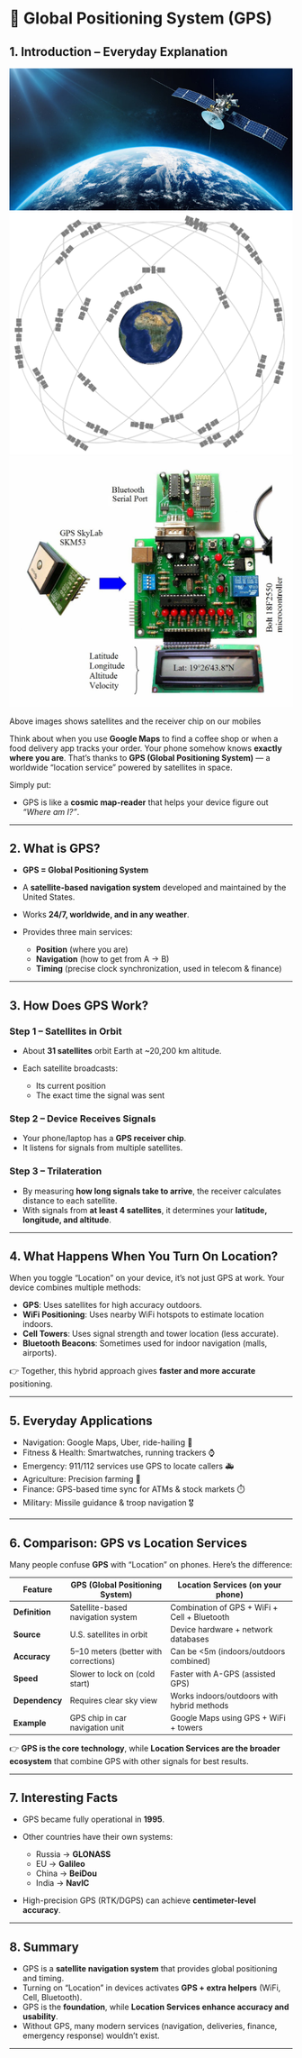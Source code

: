 # 📍 Global Positioning System (GPS)

## 1. Introduction – Everyday Explanation

![Satellite Image](/images/September-2025/13-09-2025/satellite%20around%20earth.jpg)
![Satellites around earth](/images/September-2025/13-09-2025/total%20satellites.jpg)
![Receiver chip on mobile](/images/September-2025/13-09-2025/Receiver%20chip.jpg)

Above images shows satellites and the receiver chip on our mobiles

Think about when you use **Google Maps** to find a coffee shop or when a food delivery app tracks your order. Your phone somehow knows **exactly where you are**. That’s thanks to **GPS (Global Positioning System)** — a worldwide “location service” powered by satellites in space.

Simply put:

* GPS is like a **cosmic map-reader** that helps your device figure out *“Where am I?”*.

---

## 2. What is GPS?

* **GPS = Global Positioning System**
* A **satellite-based navigation system** developed and maintained by the United States.
* Works **24/7, worldwide, and in any weather**.
* Provides three main services:

  * **Position** (where you are)
  * **Navigation** (how to get from A → B)
  * **Timing** (precise clock synchronization, used in telecom & finance)

---

## 3. How Does GPS Work?

### Step 1 – Satellites in Orbit

* About **31 satellites** orbit Earth at \~20,200 km altitude.
* Each satellite broadcasts:

  * Its current position
  * The exact time the signal was sent

### Step 2 – Device Receives Signals

* Your phone/laptop has a **GPS receiver chip**.
* It listens for signals from multiple satellites.

### Step 3 – Trilateration

* By measuring **how long signals take to arrive**, the receiver calculates distance to each satellite.
* With signals from **at least 4 satellites**, it determines your **latitude, longitude, and altitude**.

---

## 4. What Happens When You Turn On Location?

When you toggle “Location” on your device, it’s not just GPS at work. Your device combines multiple methods:

* **GPS**: Uses satellites for high accuracy outdoors.
* **WiFi Positioning**: Uses nearby WiFi hotspots to estimate location indoors.
* **Cell Towers**: Uses signal strength and tower location (less accurate).
* **Bluetooth Beacons**: Sometimes used for indoor navigation (malls, airports).

👉 Together, this hybrid approach gives **faster and more accurate** positioning.

---

## 5. Everyday Applications

* Navigation: Google Maps, Uber, ride-hailing 🚖
* Fitness & Health: Smartwatches, running trackers ⌚
* Emergency: 911/112 services use GPS to locate callers 🚑
* Agriculture: Precision farming 🌾
* Finance: GPS-based time sync for ATMs & stock markets ⏱️
* Military: Missile guidance & troop navigation 🎖️

---

## 6. Comparison: **GPS vs Location Services**

Many people confuse **GPS** with “Location” on phones. Here’s the difference:

| Feature        | GPS (Global Positioning System)       | Location Services (on your phone)            |
| -------------- | ------------------------------------- | -------------------------------------------- |
| **Definition** | Satellite-based navigation system     | Combination of GPS + WiFi + Cell + Bluetooth |
| **Source**     | U.S. satellites in orbit              | Device hardware + network databases          |
| **Accuracy**   | 5–10 meters (better with corrections) | Can be <5m (indoors/outdoors combined)       |
| **Speed**      | Slower to lock on (cold start)        | Faster with A-GPS (assisted GPS)             |
| **Dependency** | Requires clear sky view               | Works indoors/outdoors with hybrid methods   |
| **Example**    | GPS chip in car navigation unit       | Google Maps using GPS + WiFi + towers        |

👉 **GPS is the core technology**, while **Location Services are the broader ecosystem** that combine GPS with other signals for best results.

---

## 7. Interesting Facts

* GPS became fully operational in **1995**.
* Other countries have their own systems:

  * Russia → **GLONASS**
  * EU → **Galileo**
  * China → **BeiDou**
  * India → **NavIC**
* High-precision GPS (RTK/DGPS) can achieve **centimeter-level accuracy**.

---

## 8. Summary

* GPS is a **satellite navigation system** that provides global positioning and timing.
* Turning on “Location” in devices activates **GPS + extra helpers** (WiFi, Cell, Bluetooth).
* GPS is the **foundation**, while **Location Services enhance accuracy and usability**.
* Without GPS, many modern services (navigation, deliveries, finance, emergency response) wouldn’t exist.

---

